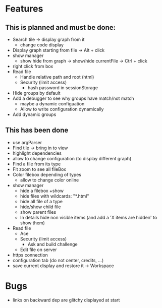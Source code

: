 # Features

## This is planned and must be done:

* Search tile → display graph from it
    * change code display
* Display graph starting from file
    → Alt + click
* show manager
    * show hide from graph
     → show/hide currentFile
     → Ctrl + click
* right click from box
* Read file
    * Handle relative path and root (html)
    * Security (limit access)
        * hash password in sessionStorage
* Hide groups by default
* Add a debugger to see why groups have match/not match
    * maybe a dynamic configuation
    * Allow to write configuration dynamically
* Add dynamic groups

## This has been done

* use argParser
* Find tile → bring in to view
* highlight dependencies
* allow to change configuration (to display different graph)
* Find a file from its type
* Fit zoom to see all fileBox
* Color filebox depending of types
    * allow to change color online
* show manager
    * hide a filebox +show
    * hide files with wildcards: "*.html"
    * hide all file of a type
    * hide/show child file
    * show parent files
    * In details hide non visible items (and add a 'X items are hidden' to show them)
* Read file
    * Ace
    * Security (limit access)
        * Ask and build challenge
    * Edit file on server
* https connection
* configuration tab (do not center, credits, ...)
* save current display and restore it → Workspace

# Bugs

* links on backward dep are glitchy displayed at start

